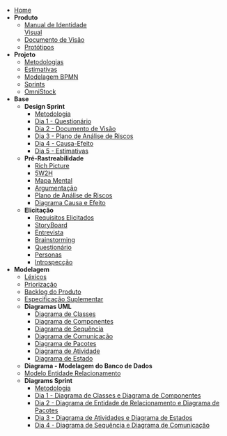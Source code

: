 - [Home](/)
- **Produto**
  - [Manual de Identidade<br> Visual](Product/ManualId.md)
  - [Documento de Visão](Product/DocVisão.md)
  - [Protótipos](Product/Prototipos.md)
- **Projeto**
  - [Metodologias](Project/Metodologias.md)
  - [Estimativas](Project/Evaluation.md)
  - [Modelagem BPMN](Project/ModelagemBPMN.md)
  - [Sprints](Index/sprintsIndex.md)
  - [OmniStock](Project/Omnistock.md)
- **Base**
  - **Design Sprint**
    - [Metodologia](DesignSprint/DesignSprint.md)
    - [Dia 1 - Questionário](DesignSprint/dia1.md)
    - [Dia 2 - Documento de Visão](DesignSprint/dia2.md)
    - [Dia 3 - Plano de Análise de Riscos](DesignSprint/dia3.md)
    - [Dia 4 - Causa-Efeito](DesignSprint/dia4.md)
    - [Dia 5 - Estimativas](DesignSprint/dia5.md)
  - **Pré-Rastreabilidade**
    - [Rich Picture](preTraceability/RichPicture.md)
    - [5W2H](preTraceability/5W2H.md)
    - [Mapa Mental](preTraceability/MapaMental.md)
    - [Argumentação](preTraceability/Argumentacao.md)
    - [Plano de Análise de Riscos](preTraceability/PlanAnaliseRiscos.md)
    - [Diagrama Causa e Efeito](preTraceability/causaEfeito.md)
  - **Elicitação**
    - [Requisitos Elicitados](Elicitation/RequisitosElicitados.md)
    - [StoryBoard](Elicitation/StoryBoard.md)
    - [Entrevista](Elicitation/Entrevista.md)
    - [Brainstorming](Elicitation/Brainstorming.md)
    - [Questionário](Elicitation/Questionario.md)
    - [Personas](Elicitation/Personas.md)
    - [Introspecção](Elicitation/Introspeccao.md)
- **Modelagem**
  - [Léxicos](Modeling/Lexico.md)
  - [Priorização](Modeling/Priorizacao.md)
  - [Backlog do Produto](Modeling/Backlog.md)
  - [Especificação Suplementar](Modeling/EspecificacaoSuplementar.md) 
  - **Diagramas UML**
    - [Diagrama de Classes](Modeling/Diagrams/Classes.md)
    - [Diagrama de Componentes](Modeling/Diagrams/Componentes.md)
    - [Diagrama de Sequência](Modeling/Diagrams/Sequência.md)
    - [Diagrama de Comunicação](Modeling/Diagrams/Comunicação.md)
    - [Diagrama de Pacotes](Modeling/Diagrams/Pacotes.md)
    - [Diagrama de Atividade](Modeling/Diagrams/Atividades.md)
    - [Diagrama de Estado](Modeling/Diagrams/Estado.md)
  -  **Diagrama - Modelagem do Banco de Dados**
    - [Modelo Entidade Relacionamento](Modeling/Diagrams/EntidadeRelacionamento.md)
  - **Diagrams Sprint**
    - [Metodologia](Modeling/Diagrams/Diagrams.md) 
    - [Dia 1 - Diagrama de Classes e Diagrama de Componentes](Modeling/Diagrams/dias/dia1.md)
    - [Dia 2 - Diagrama de Entidade de Relacionamento e Diagrama de Pacotes](Modeling/Diagrams/dias/dia2.md)
    - [Dia 3 - Diagrama de Atividades e Diagrama de Estados](Modeling/Diagrams/dias/dia3.md)
    - [Dia 4 - Diagrama de Sequência e Diagrama de Comunicação](Modeling/Diagrams/dias/dia4.md) 

